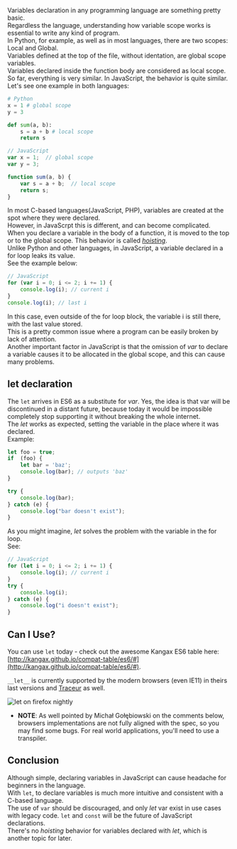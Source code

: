 <!--
layout: post
title: What you need to know about block scope - let
date: 2014-08-28T01:58:23.465Z
comments: true
published: true
keywords:
description: An introduction to block scope on ES6
categories: scope, articles, basics
authorName: Jaydson Gomes
authorLink: http://twitter.com/jaydson
authorDescription: Web Carpenter - BrazilJS - http://nasc.io
authorPicture: https://s.gravatar.com/avatar/572696200604e59baa59ee90d61f7d02?s=80
-->
<!--more-->
Variables declaration in any programming language are something pretty basic.  
Regardless the language, understanding how variable scope works is essential to write any kind of program.  
In Python, for example, as well as in most languages​​, there are two scopes: Local and Global.  
Variables defined at the top of the file, without identation, are global scope variables.  
Variables declared inside the function body are considered as local scope.  
So far, everything is very similar. In JavaScript, the behavior is quite similar.  
Let's see one example in both languages:  
```python
# Python
x = 1 # global scope
y = 3

def sum(a, b):
	s = a + b # local scope
	return s
```

```javascript
// JavaScript
var x = 1;  // global scope
var y = 3;

function sum(a, b) {
	var s = a + b;  // local scope
	return s;
}
```

In most C-based languages(JavaScript, PHP), variables are created at the spot where they were declared.  
However, in JavaScrpt this is different, and can become complicated.  
When you declare a variable in the body of a function, it is moved to the top or to the global scope. This behavior is called [_hoisting_](https://developer.mozilla.org/en-US/docs/Web/JavaScript/Reference/Statements/var#var_hoisting).  
Unlike Python and other languages, in JavaScript, a variable declared in a for loop leaks its value.  
See the example below:  
```javascript
// JavaScript
for (var i = 0; i <= 2; i += 1) {
	console.log(i); // current i
}
console.log(i); // last i
```

In this case, even outside of the for loop block, the variable i is still there, with the last value stored.  
This is a pretty common issue where a program can be easily broken by lack of attention.  
Another important factor in JavaScript is that the omission of _var_ to declare a variable causes it to be allocated in the global scope, and this can cause many problems.  

## let declaration
The `let` arrives in ES6 as a substitute for _var_. Yes, the idea is that var will be discontinued in a distant future,  because today it would be impossible completely stop supporting it without breaking the whole internet.  
The _let_ works as expected, setting the variable in the place where it was declared.  
Example:  
```javascript
let foo = true;
if  (foo) {
	let bar = 'baz';
	console.log(bar); // outputs 'baz'
}

try {
	console.log(bar);
} catch (e) {
	console.log("bar doesn't exist");
}
```
As you might imagine, _let_ solves the problem with the variable in the for loop.  
See:  
```javascript
// JavaScript
for (let i = 0; i <= 2; i += 1) {
	console.log(i); // current i
}
try {
	console.log(i);
} catch (e) {
	console.log("i doesn't exist");
}
```

## Can I Use?
You can use `let` today - check out the awesome Kangax ES6 table here:
[http://kangax.github.io/compat-table/es6/#](http://kangax.github.io/compat-table/es6/#).  

`__let__` is currently supported by the modern browsers (even IE11) in theirs last versions and [Traceur](https://github.com/google/traceur-compiler) as well.  

![let on firefox nightly](https://github.com/JSRocksHQ/jsrockshq.github.io/blob/master/img/let.gif)  

* __NOTE__: As well pointed by Michał Gołębiowski on the comments below, browsers implementations are not fully aligned with the spec, so you may find some bugs.
For real world applications, you'll need to use a transpiler.  

## Conclusion
Although simple, declaring variables in JavaScript can cause headache for beginners in the language.  
With `let`, to declare variables is much more intuitive and consistent with a C-based language.  
The use of `var` should be discouraged, and only _let_ var exist in use cases with legacy code. `let` and `const` will be the future of JavaScript declarations.  
There's no _hoisting_ behavior for variables declared with _let_, which is another topic for later.  

